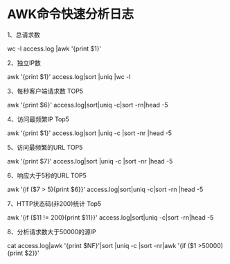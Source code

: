 # AWK命令快速分析日志

1、总请求数

wc -l access.log |awk '{print $1}'

2、独立IP数

awk '{print $1}' access.log|sort |uniq |wc -l

3、每秒客户端请求数 TOP5

awk '{print $6}' access.log|sort|uniq -c|sort -rn|head -5

4、访问最频繁IP Top5

awk '{print $1}' access.log|sort |uniq -c |sort -nr |head -5

5、访问最频繁的URL TOP5

awk '{print $7}' access.log|sort |uniq -c |sort -nr |head -5

6、响应大于5秒的URL TOP5

awk '{if ($7 > 5){print $6}}' access.log|sort|uniq -c|sort -rn |head -5

7、HTTP状态码(非200)统计 Top5

awk '{if ($11 != 200){print $11}}' access.log|sort|uniq -c|sort -rn|head -5

8、分析请求数大于50000的源IP

cat access.log|awk '{print $NF}'|sort |uniq -c |sort -nr|awk '{if ($1 >50000){print $2}}'

 